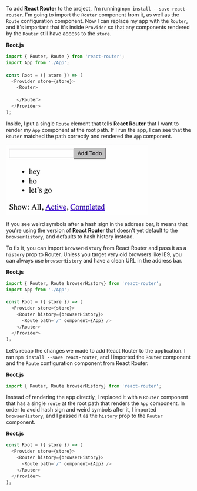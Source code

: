 To add **React Router** to the project, I'm running `npm install --save react-router`. I'm going to import the `Router` component from it, as well as the `Route` configuration component. Now I can replace my app with the `Router`, and it's important that it's inside `Provider` so that any components rendered by the `Router` still have access to the `store`.

**Root.js**
```javascript
import { Router, Route } from 'react-router';
import App from './App';

const Root = ({ store }) => (
  <Provider store={store}>
    <Router>

    </Router>
  </Provider>
);
```

Inside, I put a single `Route` element that tells **React Router** that I want to render my `App` component at the root path. If I run the app, I can see that the `Router` matched the path correctly and rendered the `App` component.


![output](../images/javascript-redux-adding-react-router-to-the-project-output.png)


If you see weird symbols after a hash sign in the address bar, it means that you're using the version of **React Router** that doesn't yet default to the `browserHistory`, and defaults to hash history instead.

To fix it, you can import `browserHistory` from React Router and pass it as a `history` prop to Router. Unless you target very old browsers like IE9, you can always use `browserHistory` and have a clean URL in the address bar.

**Root.js**
```javascript
import { Router, Route browserHistory} from 'react-router';
import App from './App';

const Root = ({ store }) => (
  <Provider store={store}>
    <Router history={browserHistory}>
      <Route path='/' component={App} />
    </Router>
  </Provider>
);
```

Let's recap the changes we made to add React Router to the application. I ran `npm install --save react-router`, and I imported the `Router` component and the `Route` configuration component from React Router.

**Root.js**
```javascript
import { Router, Route browserHistory} from 'react-router';
```

Instead of rendering the app directly, I replaced it with a `Router` component that has a single `route` at the root path that renders the `App` component. In order to avoid hash sign and weird symbols after it, I imported `browserHistory`, and I passed it as the `history` prop to the `Router` component.

**Root.js**
```javascript
const Root = ({ store }) => (
  <Provider store={store}>
    <Router history={browserHistory}>
      <Route path='/' component={App} />
    </Router>
  </Provider>
);
```